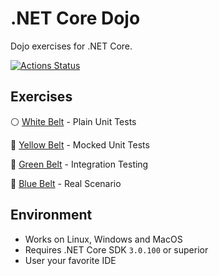 # .NET Core Dojo

Dojo exercises for .NET Core.

[![Actions Status](https://github.com/evandropomatti/hbsis-dojo-for-net/workflows/dotnetcore/badge.svg)](https://github.com/evandropomatti/hbsis-dojo-for-net/actions)

## Exercises

:white_circle: [White Belt](solutions/WhiteBelt) - Plain Unit Tests

:large_orange_diamond: [Yellow Belt](solutions/YellowBelt) - Mocked Unit Tests

:green_book: [Green Belt](solutions/GreenBelt) - Integration Testing

:large_blue_circle: [Blue Belt](solutions/BlueBelt) - Real Scenario

## Environment

* Works on Linux, Windows and MacOS
* Requires .NET Core SDK `3.0.100` or superior
* User your favorite IDE
